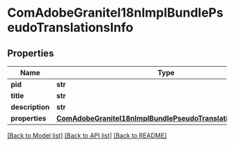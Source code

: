 # ComAdobeGraniteI18nImplBundlePseudoTranslationsInfo

## Properties
Name | Type | Description | Notes
------------ | ------------- | ------------- | -------------
**pid** | **str** |  | [optional] 
**title** | **str** |  | [optional] 
**description** | **str** |  | [optional] 
**properties** | [**ComAdobeGraniteI18nImplBundlePseudoTranslationsProperties**](ComAdobeGraniteI18nImplBundlePseudoTranslationsProperties.md) |  | [optional] 

[[Back to Model list]](../README.md#documentation-for-models) [[Back to API list]](../README.md#documentation-for-api-endpoints) [[Back to README]](../README.md)


